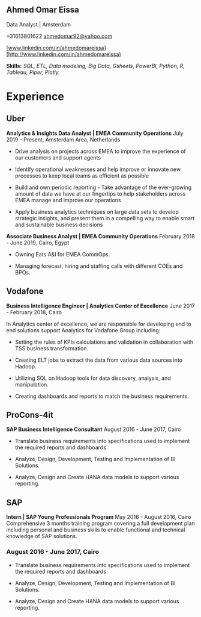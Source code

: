 ## Ahmed Omar Eissa
Data Analyst | Amsterdam

+31613801622
[ahmedomar92@yahoo.com](mailto:ahmedomar92@yahoo.com)

[www.linkedin.com/in/ahmedomareissa](http://www.linkedin.com/in/ahmedomareissa)

 **Skills:** *SQL, ETL, Data modeling, Big Data, Gsheets, PowerBI, Python, R, Tableau, Piper, Plotly.*
# Experience
## **Uber**

**Analytics & Insights Data Analyst | EMEA Community Operations** 
 July 2019 - Present, Amsterdam Area, Netherlands
 
-   Drive analysis on projects across EMEA to improve the experience of our customers and support agents
    
-   Identify operational weaknesses and help improve or innovate new processes to keep local teams as efficient as possible
-   Build and own periodic reporting - Take advantage of the ever-growing amount of data we have at our fingertips to help stakeholders across EMEA manage and improve our operations
-   Apply business analytics techniques on large data sets to develop strategic insights, and present them in a compelling way to enable smart and sustainable business decisions

**Associate Business Analyst | EMEA Community Operations**
February 2018 - June 2019, Cairo, Egypt

-   Owning Eats A&I for EMEA CommOps.
    
-   Managing forecast, hiring and staffing calls with different COEs and BPOs.


## Vodafone 

 **Business Intelligence Engineer | Analytics Center of Excellence**
June 2017 - February 2018, Cairo

In Analytics center of excellence, we are responsible for developing end to end solutions support Analytics for Vodafone Group including:

-   Setting the rules of KPIs calculations and validation in collaboration with TSS business transformation.
    
-   Creating ELT jobs to extract the data from various data sources into Hadoop.
    
-   Utilizing SQL on Hadoop tools for data discovery, analysis, and manipulation.
    
-   Creating dashboards and reports to match the business requirements.

## ProCons-4it 
**SAP Business Intelligence Consultant** 
August 2016 - June 2017, Cairo
-   Translate business requirements into specifications used to implement the required reports and dashboards
    
-   Analyze, Design, Development, Testing and Implementation of BI Solutions.
    
-   Analyze, Design and Create HANA data models to support various reporting.

## SAP 
 **Intern | SAP Young Professionals Program**
May 2016 - August 2016, Cairo
Comprehensive 3 months training program covering a full development plan including personal and business skills to enable functional and technical knowledge of SAP solutions.

### August 2016 - June 2017, Cairo

-   Translate business requirements into specifications used to implement the required reports and dashboards
    
-   Analyze, Design, Development, Testing and Implementation of BI Solutions.
    
-   Analyze, Design and Create HANA data models to support various reporting.
